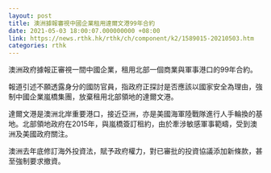 ```yaml
---
layout: post
title: 澳洲據報審視中國企業租用達爾文港99年合約
date: 2021-05-03 18:00:07.000000000 +08:00
link: https://news.rthk.hk/rthk/ch/component/k2/1589015-20210503.htm
categories: rthk
---
```


澳洲政府據報正審視一間中國企業，租用北部一個商業與軍事港口的99年合約。

報道引述不願透露身分的國防官員，指政府正探討是否應該以國家安全為理由，強制中國企業嵐橋集團，放棄租用北部領地的達爾文港。

達爾文港是澳洲北岸重要港口，接近亞洲，亦是美國海軍陸戰隊進行人手輪換的基地。北部領地政府在2015年，與嵐橋簽訂租約，由於牽涉敏感軍事範疇，受到澳洲及美國政府關注。

澳洲去年底修訂海外投資法，賦予政府權力，對已審批的投資協議添加新條款，甚至強制要求撤資。
